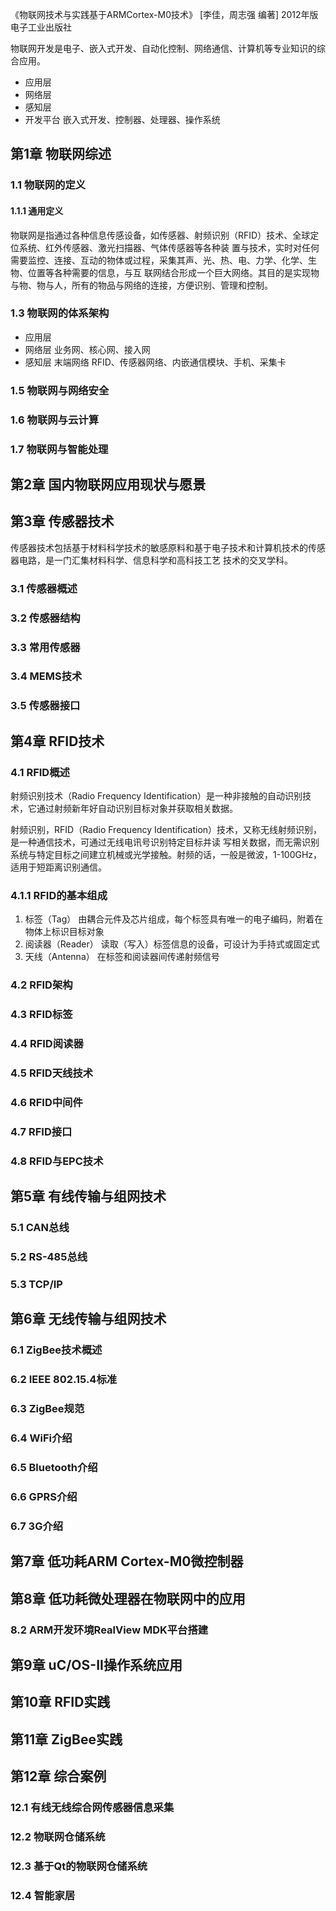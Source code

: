 《物联网技术与实践基于ARMCortex-M0技术》 [李佳，周志强 编著] 2012年版 电子工业出版社

物联网开发是电子、嵌入式开发、自动化控制、网络通信、计算机等专业知识的综合应用。
* 应用层
* 网络层
* 感知层
* 开发平台 嵌入式开发、控制器、处理器、操作系统

## 第1章 物联网综述
### 1.1 物联网的定义
#### 1.1.1 通用定义
物联网是指通过各种信息传感设备，如传感器、射频识别（RFID）技术、全球定位系统、红外传感器、激光扫描器、气体传感器等各种装
置与技术，实时对任何需要监控、连接、互动的物体或过程，采集其声、光、热、电、力学、化学、生物、位置等各种需要的信息，与互
联网结合形成一个巨大网络。其目的是实现物与物、物与人，所有的物品与网络的连接，方便识别、管理和控制。
### 1.3 物联网的体系架构
* 应用层
* 网络层 业务网、核心网、接入网
* 感知层 末端网络 RFID、传感器网络、内嵌通信模块、手机、采集卡 

### 1.5 物联网与网络安全
### 1.6 物联网与云计算
### 1.7 物联网与智能处理

## 第2章 国内物联网应用现状与愿景

## 第3章 传感器技术
传感器技术包括基于材料科学技术的敏感原料和基于电子技术和计算机技术的传感器电路，是一门汇集材料科学、信息科学和高科技工艺
技术的交叉学科。
### 3.1 传感器概述
### 3.2 传感器结构
### 3.3 常用传感器
### 3.4 MEMS技术
### 3.5 传感器接口

## 第4章 RFID技术
### 4.1 RFID概述
射频识别技术（Radio Frequency Identification）是一种非接触的自动识别技术，它通过射频新年好自动识别目标对象并获取相关数据。

射频识别，RFID（Radio Frequency Identification）技术，又称无线射频识别，是一种通信技术，可通过无线电讯号识别特定目标并读
写相关数据，而无需识别系统与特定目标之间建立机械或光学接触。射频的话，一般是微波，1-100GHz，适用于短距离识别通信。
### 4.1.1 RFID的基本组成
1. 标签（Tag） 由耦合元件及芯片组成，每个标签具有唯一的电子编码，附着在物体上标识目标对象
2. 阅读器（Reader） 读取（写入）标签信息的设备，可设计为手持式或固定式
3. 天线（Antenna） 在标签和阅读器间传递射频信号

### 4.2 RFID架构
### 4.3 RFID标签
### 4.4 RFID阅读器
### 4.5 RFID天线技术
### 4.6 RFID中间件
### 4.7 RFID接口
### 4.8 RFID与EPC技术

## 第5章 有线传输与组网技术
### 5.1 CAN总线
### 5.2 RS-485总线
### 5.3 TCP/IP

## 第6章 无线传输与组网技术
### 6.1 ZigBee技术概述
### 6.2 IEEE 802.15.4标准
### 6.3 ZigBee规范
### 6.4 WiFi介绍
### 6.5 Bluetooth介绍
### 6.6 GPRS介绍
### 6.7 3G介绍 

## 第7章 低功耗ARM Cortex-M0微控制器
## 第8章 低功耗微处理器在物联网中的应用
### 8.2 ARM开发环境RealView MDK平台搭建
## 第9章 uC/OS-II操作系统应用
## 第10章 RFID实践
## 第11章 ZigBee实践

## 第12章 综合案例
### 12.1 有线无线综合网传感器信息采集
### 12.2 物联网仓储系统
### 12.3 基于Qt的物联网仓储系统
### 12.4 智能家居
